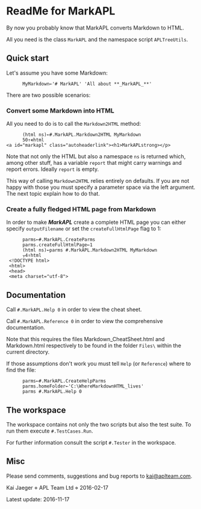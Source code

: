ReadMe for MarkAPL
=================

By now you probably know that MarkAPL converts Markdown to HTML.

All you need is the class `MarkAPL` and the namespace script `APLTreeUtils`.

Quick start
----------

Let's assume you have some Markdown:

~~~
      MyMarkdown←'# MarkAPL' 'All about **_MarkAPL_**'
~~~

There are two possible scenarios:

### Convert some Markdown into HTML

All you need to do is to call the `Markdown2HTML` method:

~~~
      (html ns)←#.MarkAPL.Markdown2HTML MyMarkdown
      50↑∊html
<a id="markapl" class="autoheaderlink"><h1>MarkAPLstrong></p>
~~~

Note that not only the HTML but also a namespace `ns` is returned which, among other stuff, has a variable `report` that might carry warnings and report errors. Ideally `report` is empty.

This way of calling `Markdown2HTML` relies entirely on defaults. If you are not happy with those you must specify a parameter space via the left argument. The next topic explain how to do that.

### Create a fully fledged HTML page from Markdown

In order to make **_MarkAPL_** create a complete HTML page you can either specify `outputFilename` or set the `createFullHtmlPage` flag to 1:

~~~
      parms←#.MarkAPL.CreateParms
      parms.createFullHtmlPage←1
      (html ns)←parms #.MarkAPL.Markdown2HTML MyMarkdown
      ⍪4↑html
 <!DOCTYPE html>        
 <html>                 
 <head>                 
 <meta charset="utf-8"> 
~~~

Documentation
------------

Call `#.MarkAPL.Help 0` in order to view the cheat sheet.

Call `#.MarkAPL.Reference 0` in order to view the comprehensive documentation.

Note that this requires the files Markdown_CheatSheet.html and Markdown.html respectively to be found in the folder `Files\` within the current directory. 

If those assumptions don't work you must tell `Help` (or `Reference`) where to find the file:

~~~
      parms←#.MarkAPL.CreateHelpParms
      parms.homeFolder←'C:\WhereMarkdownHTML_lives'
      parms #.MarkAPL.Help 0
~~~

The workspace
------------

The workspace contains not only the two scripts but also the test suite. To run them execute `#.TestCases.Run`. 

For further information consult the script `#.Tester` in the workspace.

Misc
----

Please send comments, suggestions and bug reports to kai@aplteam.com.   

Kai Jaeger ⋄ APL Team Ltd ⋄ 2016-02-17

Latest update: 2016-11-17